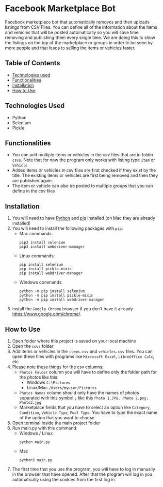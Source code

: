 # Facebook Marketplace Bot

Facebook marketplace bot that automatically removes and then uploads listings from CSV Files. You can define all of the information about the items and vehicles that will be posted automatically so you will save time removing and publishing them every single time. We are doing this to show the listings on the top of the marketplace or groups in order to be seen by more people and that leads to selling the items or vehicles faster.

## Table of Contents
- [Technologies used](#technologies-used)
- [Functionalities](#functionalities)
- [Installation](#installation)
- [How to Use](#how-to-use)

## Technologies Used
- Python
- Selenium
- Pickle

## Functionalities
- You can add multiple items or vehicles in the csv files that are in folder `csvs`. Note that for now the program only works with listing type `Item` or `Vehicle`
- Added items or vehicles in csv files are first checked if they exist by the title. The existing items or vehicles are first being removed and then they are published again.
- The item or vehicle can also be posted to multiple groups that you can define in the csv files

## Installation
1. You will need to have [Python](https://www.python.org/downloads/) and [pip](https://pip.pypa.io/en/stable/installation/) installed (on Mac they are already installed)
2. You will need to install the following packages with `pip`:
    - Mac commands:
      ```
      pip3 install selenium
      pip3 install webdriver-manager
      ```
    - Linux commands:
      ```
      pip install selenium
      pip install pickle-mixin
      pip install webdriver-manager
      ```
    - Windows commands:
      ```
      python -m pip install selenium
      python -m pip install pickle-mixin
      python -m pip install webdriver-manager
      ```
3. Install the `Google Chrome` browser if you don't have it already - https://www.google.com/chrome/.

## How to Use
1. Open folder where this project is saved on your local machine
2. Open the `csvs` folder
3. Add items or vehicles in the `items.csv` and `vehicles.csv` files. You can open these files with programs like `Microsoft Excel`, `LibreOffice Calc`, etc
4. Please note these things for the csv columns:
	- `Photos Folder` column you will have to define only the folder path for the photos like this:
	    - Windows `C:\Pictures`
	    - Linux/Mac `/Users/myuser/Pictures`
	- `Photos Names` column should only have the names of photos separated with this symbol `;` like this `Photo 1.JPG; Photo 2.png; Photo3.jpg`
	- Marketplace fields that you have to select an option like `Category`, `Condition`, `Vehicle Type`, `Fuel Type`. You have to type the exact name of the option that you want to choose.
5. Open terminal inside the main project folder
6. Run main.py with this command:
    - Windows / Linux
        ```
        python main.py
        ```
    - Mac
        ```
        python3 main.py
        ```
7. The first time that you use the program, you will have to log in manually in the browser that have opened. After that the program will log in you automatically using the cookies from the first log in.
